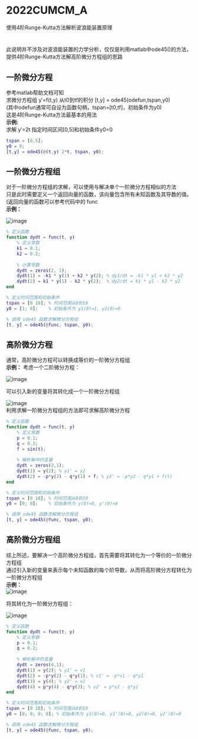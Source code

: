 # 2022CUMCM_A
使用4阶Runge-Kutta方法解析波浪能装置原理 
#
此说明并不涉及对波浪能装置的力学分析，仅仅是利用matlab中ode45()的方法，提供4阶Runge-Kutta方法解高阶微分方程组的思路 
## 一阶微分方程 
参考matlab帮助文档可知  
求微分方程组 y′=f(t,y) 从t0到tf的积分
[t,y] = ode45(odefun,tspan,y0)  
(其中odefun通常可自设为函数句柄，tspan=[t0,tf]，初始条件为y0)  
这是4阶Runge-Kutta方法最基本的用法  
**示例:**  
求解 y′=2t 指定时间区间[0,5]和初始条件y0=0  
```matlab
tspan = [0,5];  
y0 = 0;  
[t,y] = ode45(@(t,y) 2*t, tspan, y0);  
```
## 一阶微分方程组  
对于一阶微分方程组的求解，可以使用与解决单个一阶微分方程相似的方法  
只是此时需要定义一个返回向量的函数，该向量包含所有未知函数及其导数的值。(返回向量的函数可以参考代码中的 func    
**示例：**  
  
![image](https://github.com/Reachrich55/2022CUMCM_A/assets/91650052/f7f5e141-8226-4a6d-bab3-2d1678273bc3)  
```matlab
% 定义函数
function dydt = func(t, y)
    % 定义常数
    k1 = 0.1;
    k2 = 0.2;
    
    % 计算导数
    dydt = zeros(2, 1);
    dydt(1) = -k1 * y(1) + k2 * y(2); % dy1/dt = -k1 * y1 + k2 * y2
    dydt(2) = k1 * y(1) - k2 * y(2);  % dy2/dt = k1 * y1 - k2 * y2
end

% 定义时间范围和初始条件
tspan = [0 10]; % 时间范围从0到10
y0 = [1; 0];    % 初始条件为 y1(0)=1, y2(0)=0

% 调用 ode45 函数求解微分方程组
[t, y] = ode45(@func, tspan, y0);
```
## 高阶微分方程 
通常，高阶微分方程可以转换成等价的一阶微分方程组  
**示例：** 考虑一个二阶微分方程：  
  
![image](https://github.com/Reachrich55/2022CUMCM_A/assets/91650052/d936aa24-f693-43f3-ac99-41f98d1af29d)  
  
可以引入新的变量将其转化成一个一阶微分方程组  
  
![image](https://github.com/Reachrich55/2022CUMCM_A/assets/91650052/8d783615-db9f-462c-b8ec-34db8abfdbfe)  
利用求解一阶微分方程组的方法即可求解高阶微分方程  
```matlab
% 定义函数
function dydt = func(t, y)
    % 定义常数
    p = 0.1;
    q = 0.2;
    f = sin(t);
    
    % 解析解中的变量
    dydt = zeros(2,1);
    dydt(1) = y(2); % y1' = y2
    dydt(2) = -p*y(2) - q*y(1) + f; % y2' = -p*y2 - q*y1 + f(t)
end

% 定义时间范围和初始条件
tspan = [0 10]; % 时间范围从0到10
y0 = [0; 0];    % 初始条件为 y(0)=0, y'(0)=0

% 调用 ode45 函数求解微分方程组
[t, y] = ode45(@func, tspan, y0);
```
## 高阶微分方程组
综上所述，要解决一个高阶微分方程组，首先需要将其转化为一个等价的一阶微分方程组  
通过引入新的变量来表示每个未知函数的每个阶导数，从而将高阶微分方程转化为一阶微分方程组  
**示例：**  
![image](https://github.com/Reachrich55/2022CUMCM_A/assets/91650052/47152af5-3e1a-4f7a-91c1-f4997c5fb937)  
  
将其转化为一阶微分方程组：  
  
![image](https://github.com/Reachrich55/2022CUMCM_A/assets/91650052/8420b135-a35d-4bc9-90a3-ed8594ae39f7)  

```matlab
% 定义函数
function dydt = func(t, y)
    % 定义参数
    p = 0.1;
    q = 0.2;
    
    % 解析解中的变量
    dydt = zeros(4,1);
    dydt(1) = y(2); % y1' = v1
    dydt(2) = -p*y(2) - q*y(1); % v1' = -p*v1 - q*y1
    dydt(3) = y(4); % y2' = v2
    dydt(4) = p*y(4) - q*y(3); % v2' = p*v2 - q*y2
end

% 定义时间范围和初始条件
tspan = [0 10]; % 时间范围从0到10
y0 = [0; 0; 0; 0]; % 初始条件为 y1(0)=0, y1'(0)=0, y2(0)=0, y2'(0)=0

% 调用 ode45 函数求解微分方程组
[t, y] = ode45(@func, tspan, y0);
```
